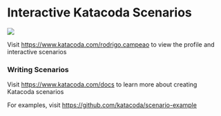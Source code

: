 # Interactive Katacoda Scenarios

[![](http://shields.katacoda.com/katacoda/rodrigo.campeao/count.svg)](https://www.katacoda.com/rodrigo.campeao "Get your profile on Katacoda.com")

Visit https://www.katacoda.com/rodrigo.campeao to view the profile and interactive scenarios

### Writing Scenarios
Visit https://www.katacoda.com/docs to learn more about creating Katacoda scenarios

For examples, visit https://github.com/katacoda/scenario-example
